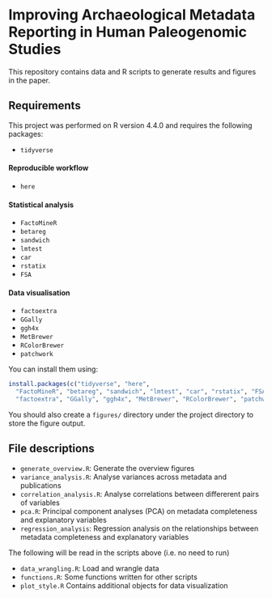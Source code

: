 # Improving Archaeological Metadata Reporting in Human Paleogenomic Studies

This repository contains data and R scripts to generate results and figures in the paper.

## Requirements

This project was performed on R version 4.4.0 and requires the following packages:

- ```tidyverse```
#### Reproducible workflow
- ```here```
#### Statistical analysis
- ```FactoMineR```
- ```betareg```
- ```sandwich```
- ```lmtest```
- ```car```
- ```rstatix```
- ```FSA```
#### Data visualisation
- ```factoextra```
- ```GGally```
- ```ggh4x```
- ```MetBrewer```
- ```RColorBrewer```
- ```patchwork```

You can install them using:
```r
install.packages(c("tidyverse", "here",
  "FactoMineR", "betareg", "sandwich", "lmtest", "car", "rstatix", "FSA",
  "factoextra", "GGally", "ggh4x", "MetBrewer", "RColorBrewer", "patchwork"))
```

You should also create a ```figures/``` directory under the project directory to store the figure output.

## File descriptions
- ```generate_overview.R```: Generate the overview figures
- ```variance_analysis.R```: Analyse variances across metadata and publications
- ```correlation_analysis.R```: Analyse correlations between differerent pairs of variables
- ```pca.R```: Principal component analyses (PCA) on metadata completeness and explanatory variables
- ```regression_analysis```: Regression analysis on the relationships between metadata completeness and explanatory variables
  
The following will be read in the scripts above (i.e. no need to run)

- ```data_wrangling.R```: Load and wrangle data
- ```functions.R```: Some functions written for other scripts
- ```plot_style.R``` Contains additional objects for data visualization
